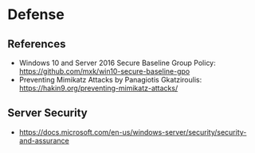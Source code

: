 # Defense

## References
- Windows 10 and Server 2016 Secure Baseline Group Policy: https://github.com/mxk/win10-secure-baseline-gpo
- Preventing Mimikatz Attacks by Panagiotis Gkatziroulis: https://hakin9.org/preventing-mimikatz-attacks/

## Server Security
- https://docs.microsoft.com/en-us/windows-server/security/security-and-assurance
